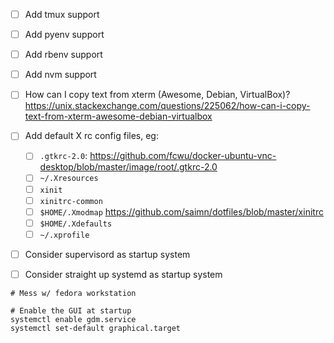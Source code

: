 - [ ] Add tmux support
- [ ] Add pyenv support
- [ ] Add rbenv support
- [ ] Add nvm support
- [ ] How can I copy text from xterm (Awesome, Debian, VirtualBox)?https://unix.stackexchange.com/questions/225062/how-can-i-copy-text-from-xterm-awesome-debian-virtualbox
- [ ] Add default X rc config files, eg:
    - [ ] `.gtkrc-2.0`: https://github.com/fcwu/docker-ubuntu-vnc-desktop/blob/master/image/root/.gtkrc-2.0
    - [ ] `~/.Xresources`
    - [ ] `xinit`
    - [ ] `xinitrc-common`
    - [ ] `$HOME/.Xmodmap` https://github.com/saimn/dotfiles/blob/master/xinitrc
    - [ ] `$HOME/.Xdefaults`
    - [ ] `~/.xprofile`
- [ ] Consider supervisord as startup system
- [ ] Consider straight up systemd as startup system


```
# Mess w/ fedora workstation

# Enable the GUI at startup
systemctl enable gdm.service
systemctl set-default graphical.target
```
